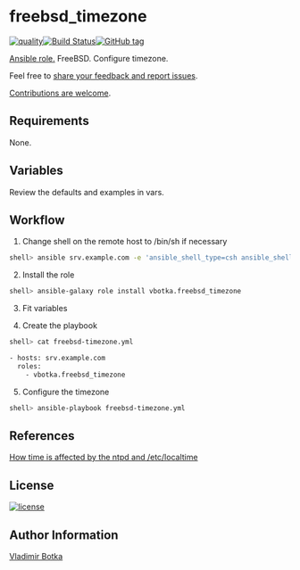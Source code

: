 # freebsd_timezone

[![quality](https://img.shields.io/ansible/quality/27910)](https://galaxy.ansible.com/vbotka/freebsd_timezone)[![Build Status](https://app.travis-ci.com/vbotka/ansible-freebsd-timezone.svg?branch=master)](https://app.travis-ci.com/vbotka/ansible-freebsd-timezone)[![GitHub tag](https://img.shields.io/github/v/tag/vbotka/ansible-freebsd-timezone)](https://github.com/vbotka/ansible-freebsd-timezone/tags)

[Ansible role.](https://galaxy.ansible.com/vbotka/freebsd_timezone/) FreeBSD. Configure timezone.

Feel free to [share your feedback and report issues](https://github.com/vbotka/ansible-freebsd-timezone/issues).

[Contributions are welcome](https://github.com/firstcontributions/first-contributions).


## Requirements

None.


## Variables

Review the defaults and examples in vars.


## Workflow

1) Change shell on the remote host to /bin/sh if necessary

```bash
shell> ansible srv.example.com -e 'ansible_shell_type=csh ansible_shell_executable=/bin/csh' -a 'sudo pw usermod freebsd -s /bin/sh'
```

2) Install the role

```bash
shell> ansible-galaxy role install vbotka.freebsd_timezone
```

3) Fit variables


4) Create the playbook

```bash
shell> cat freebsd-timezone.yml

- hosts: srv.example.com
  roles:
    - vbotka.freebsd_timezone
```

5) Configure the timezone

```bash
shell> ansible-playbook freebsd-timezone.yml
```


## References

[How time is affected by the ntpd and /etc/localtime](http://serverfault.com/questions/303517/how-time-is-affected-by-the-ntpd-and-etc-localtime)


## License

[![license](https://img.shields.io/badge/license-BSD-red.svg)](https://www.freebsd.org/doc/en/articles/bsdl-gpl/article.html)


## Author Information

[Vladimir Botka](https://botka.info)
